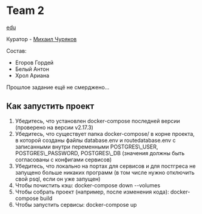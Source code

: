 <h1 id="team-2">Team 2</h1>
<p><a href="https://edu.tinkoff.ru/my-activities/courses/stream/80378e3d-aa9d-47c1-8af1-d6115e989712">edu</a></p>
<p>Куратор - <a href="https://t.me/chmhc">Михаил Чуряков</a></p>
<p> Состав:</p>
<ul>
<li>Егоров Гордей</li>
<li>Белый Антон</li>
<li>Хрол Ариана</li>
</ul>

<p>Прошлое задание ещё не смерджено...</p>

<h2>Как запустить проект</h2>
<ol>
  <li>Убедитесь, что установлен docker-compose последней версии (проверено на версии v2.17.3)</li>
  <li>Убедитесь, что существует папка docker-compose/ в корне проекта, в которой созданы файлы database.env и routedatabase.env с записанными внутри переменными POSTGRES\_USER, POSTGRES\_PASSWORD, POSTGRES\_DB (значения должны быть согласованы с конфигами сервисов)</li>
  <li>Убедитесь, что локально на портах для сервисов и для постгреса не запущено больше никаких программ (в том числе нужно отключить свой psql, если он уже запущен)</li>
  <li>Чтобы почистить кэш: docker-compose down --volumes</li>
  <li>Чтобы собрать проект (например, после изменения кода): docker-compose build</li>
  <li>Чтобы запустить сервисы: docker-compose up</li>
</ol>

